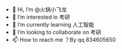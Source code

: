 - 👋 Hi, I’m @火锅小飞龙
- 👀 I’m interested in 考研
- 🌱 I’m currently learning 人工智能
- 💞️ I’m looking to collaborate on 考研
- 📫 How to reach me ？By qq 834605650

<!---
j834605650/j834605650 is a ✨ special ✨ repository because its `README.md` (this file) appears on your GitHub profile.
You can click the Preview link to take a look at your changes.
--->
